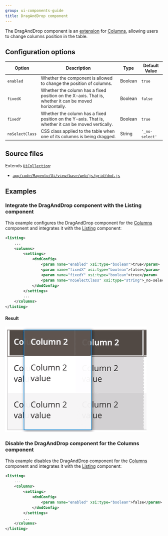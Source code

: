 ```yaml
---
group: ui-components-guide
title: DragAndDrop component
---
```


The DragAndDrop component is an [extension](https://glossary.magento.com/extension) for [Columns](columns.md), allowing users to change columns position in the table.

## Configuration options

| Option | Description | Type | Default Value |
| --- | --- | --- | --- |
| `enabled`| Whether the component is allowed to change the position of columns. | Boolean | `true` |
| `fixedX` | Whether the column has a fixed position on the X-axis. That is, whether it can be moved horizontally. | Boolean | `false` |
| `fixedY` | Whether the column has a fixed position on the Y-axis. That is, whether it can be moved vertically. | Boolean | `true` |
| `noSelectClass` | CSS class applied to the table when one of its columns is being dragged. | String | `'_no-select'` |

## Source files

Extends [`UiCollection`](concepts/collection.md):

-  [`app/code/Magento/Ui/view/base/web/js/grid/dnd.js`](https://github.com/magento/magento2/blob/2.4/app/code/Magento/Ui/view/base/web/js/grid/dnd.js)

## Examples

### Integrate the DragAndDrop component with the Listing component

This example configures the DragAndDrop component for the [Columns](columns.md) component and integrates it with the [Listing](listing-grid.html) component:

```xml
<listing>
    ...
    <columns>
        <settings>
            <dndConfig>
                <param name="enabled" xsi:type="boolean">true</param>
                <param name="fixedX" xsi:type="boolean">false</param>
                <param name="fixedY" xsi:type="boolean">true</param>
                <param name="noSelectClass" xsi:type="string">_no-select</param>
            </dndConfig>
        </settings>
        ...
    </columns>
</listing>
```

#### Result

![DateColumn Component Example](../_images/ui-components/ui-draganddrop-columns-result.png)

### Disable the DragAndDrop component for the Columns component

This example disables the DragAndDrop component for the [Columns](columns.md) component and integrates it with the [Listing](listing-grid.html) component:

```xml
<listing>
    ...
    <columns>
        <settings>
            <dndConfig>
                <param name="enabled" xsi:type="boolean">false</param>
            </dndConfig>
        </settings>
        ...
    </columns>
</listing>
```

